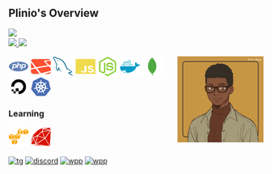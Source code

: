 
## Plinio's Overview

<img src="https://badgen.net/badge/Developer on/Pede.ai/red?icon=">
 <div>
  <a href="https://github.com/ifabrycio">
  <img height="190em" src="https://github-readme-stats.vercel.app/api?username=ifabrycio&show_icons=true&theme=solarized-dark&include_all_commits=true&count_private=true"/>
  <img height="190em" src="https://github-readme-stats.vercel.app/api/top-langs/?username=ifabrycio&layout=compact&langs_count=7&theme=solarized-dark"/>
  </a>
</div>
<div><br>
  <img align="center" alt="PHP" width="40" src="https://raw.githubusercontent.com/devicons/devicon/master/icons/php/php-plain.svg">
  <img align="center" alt="Laravel" height="30" width="40" src="https://raw.githubusercontent.com/devicons/devicon/master/icons/laravel/laravel-plain.svg">
  <img align="center" alt="mysql"  width="40" src="https://raw.githubusercontent.com/devicons/devicon/master/icons/mysql/mysql-plain.svg">
  <img align="center" alt="JS" height="30" width="40" src="https://raw.githubusercontent.com/devicons/devicon/master/icons/javascript/javascript-plain.svg">
  <img align="center" alt="nodejs"  width="40" src="https://raw.githubusercontent.com/devicons/devicon/master/icons/nodejs/nodejs-plain.svg">
  <img align="center" alt="docker"  width="40" src="https://raw.githubusercontent.com/devicons/devicon/master/icons/docker/docker-plain.svg">
  <img align="center" alt="mongodb"  width="40" src="https://raw.githubusercontent.com/devicons/devicon/master/icons/mongodb/mongodb-plain.svg">
  <img align="right" height="170em" src="https://github.com/iFabrycio/iFabrycio/blob/main/download20210800182622.png?raw=true"/>
  <img align="center" alt="DO"  width="40" src="https://raw.githubusercontent.com/devicons/devicon/master/icons/digitalocean/digitalocean-plain.svg">
  <img align="center" alt="kubernetes"  width="40" src="https://raw.githubusercontent.com/devicons/devicon/master/icons/kubernetes/kubernetes-plain.svg">
</div>

### Learning
<div>
  <img align="center" alt="AWS"  width="40" src="https://raw.githubusercontent.com/devicons/devicon/master/icons/amazonwebservices/amazonwebservices-original.svg">
 <img align="center" alt="AWS"  width="40" src="https://raw.githubusercontent.com/devicons/devicon/2ae2a900d2f041da66e950e4d48052658d850630/icons/ruby/ruby-plain.svg">
</div>

<div><br>
 <a href="https://t.me/IFabrycio" target="_blank"><img align="center" alt="tg" src="https://img.shields.io/badge/Telegram-2CA5E0?style=for-the-badge&logo=telegram&logoColor=white"></a>
 <a href="https://discordapp.com/users/246801702865469440" target="_blank"><img align="center" alt="discord" src="https://img.shields.io/badge/Discord-7289DA?style=for-the-badge&logo=discord&logoColor=white"></a>
 <a href="https://www.instagram.com/fresh.prince.of.space/" target="_blank"><img align="center" alt="wpp" src="https://img.shields.io/badge/Instagram-E4405F?style=for-the-badge&logo=instagram&logoColor=white"></a>
 <a href="https://www.linkedin.com/in/pfabrycio/" target="_blank"><img align="center" alt="wpp" src="https://img.shields.io/badge/LinkedIn-0077B5?style=for-the-badge&logo=linkedin&logoColor=white"></a>
</div>

<!--![Snake animation](https://github.com/ifabrycio/ifabrycio/blob/output/github-contribution-grid-snake.svg) -->
 
<!--
**iFabrycio/iFabrycio** is a ✨ _special_ ✨ repository because its `README.md` (this file) appears on your GitHub profile.

Here are some ideas to get you started:

- 🔭 I’m currently working on ...
- 🌱 I’m currently learning ...
- 👯 I’m looking to collaborate on ...
- 🤔 I’m looking for help with ...
- 💬 Ask me about ...
- 📫 How to reach me: ...
- 😄 Pronouns: ...
- ⚡ Fun fact: ...
-->

